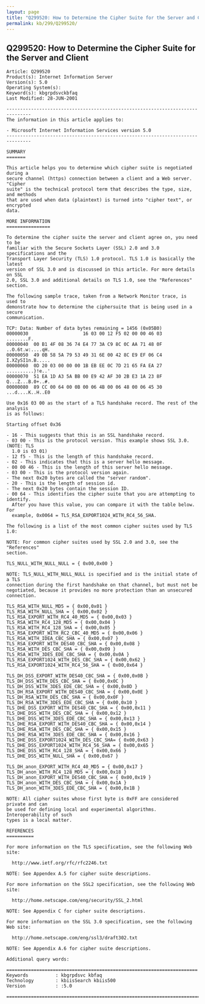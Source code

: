 ```yaml
---
layout: page
title: "Q299520: How to Determine the Cipher Suite for the Server and Client"
permalink: kb/299/Q299520/
---
```


## Q299520: How to Determine the Cipher Suite for the Server and Client

	Article: Q299520
	Product(s): Internet Information Server
	Version(s): 5.0
	Operating System(s): 
	Keyword(s): kbgrpdsvckbfaq
	Last Modified: 28-JUN-2001
	
	-------------------------------------------------------------------------------
	The information in this article applies to:
	
	- Microsoft Internet Information Services version 5.0 
	-------------------------------------------------------------------------------
	
	SUMMARY
	=======
	
	This article helps you to determine which cipher suite is negotiated during a
	secure channel (https) connection between a client and a Web server. "Cipher
	suite" is the technical protocol term that describes the type, size, and methods
	that are used when data (plaintext) is turned into "cipher text", or encrypted
	data.
	
	MORE INFORMATION
	================
	
	To determine the cipher suite the server and client agree on, you need to be
	familiar with the Secure Sockets Layer (SSL) 2.0 and 3.0 specifications and the
	Transport Layer Security (TLS) 1.0 protocol. TLS 1.0 is basically the latest
	version of SSL 3.0 and is discussed in this article. For more details on SSL
	2.0, SSL 3.0 and additional details on TLS 1.0, see the "References" section.
	
	The following sample trace, taken from a Network Monitor trace, is used to
	demonstrate how to determine the ciphersuite that is being used in a secure
	communication.
	
	TCP: Data: Number of data bytes remaining = 1456 (0x05B0)
	00000030                    16 03 00 12 F5 02 00 00 46 03       ........F.
	00000040  00 B1 4F 08 36 74 E4 77 3A C9 8C 0C AA 71 48 0F ..O.6t.w:....qH.
	00000050  49 0B 58 5A 79 53 49 31 6E 00 42 8C E9 EF 06 C4 I.XZySI1n.B.....
	00000060  0D 20 03 00 00 00 1B EB EE 0C 7D 21 65 FA EA 27 ..........}!e..'
	00000070  51 EA 1D A3 5A BB 00 E9 42 AF 30 2B E3 1A 23 8F Q...Z...B.0+..#.
	00000080  89 CC 00 64 00 0B 00 06 4B 00 06 48 00 06 45 30 ...d....K..H..E0
	
	Use 0x16 03 00 as the start of a TLS handshake record. The rest of the analysis
	is as follows:
	
	Starting offset 0x36
	
	- 16 - This suggests that this is an SSL handshake record.
	- 03 00 - This is the protocol version. This example shows SSL 3.0. (NOTE: TLS
	  1.0 is 03 01)
	- 12 f5 - This is the length of this handshake record.
	- 02 - This indicates that this is a server hello message.
	- 00 00 46 - This is the length of this server hello message.
	- 03 00 - This is the protocol version again.
	- The next 0x20 bytes are called the "server random".
	- 20 - This is the length of session id.
	- The next 0x20 bytes contain the session ID.
	- 00 64 - This identifies the cipher suite that you are attempting to identify.
	  After you have this value, you can compare it with the table below. For
	  example, 0x0064 = TLS_RSA_EXPORT1024_WITH_RC4_56_SHA.
	
	The following is a list of the most common cipher suites used by TLS 1.0:
	
	NOTE: For common cipher suites used by SSL 2.0 and 3.0, see the "References"
	section.
	
	TLS_NULL_WITH_NULL_NULL = { 0x00,0x00 }
	
	NOTE: TLS_NULL_WITH_NULL_NULL is specified and is the initial state of a TLS
	connection during the first handshake on that channel, but must not be
	negotiated, because it provides no more protection than an unsecured
	connection.
	
	TLS_RSA_WITH_NULL_MD5 = { 0x00,0x01 }
	TLS_RSA_WITH_NULL_SHA = { 0x00,0x02 }
	TLS_RSA_EXPORT_WITH_RC4_40_MD5 = { 0x00,0x03 }
	TLS_RSA_WITH_RC4_128_MD5 = { 0x00,0x04 }
	TLS_RSA_WITH_RC4_128_SHA = { 0x00,0x05 }
	TLS_RSA_EXPORT_WITH_RC2_CBC_40_MD5 = { 0x00,0x06 }
	TLS_RSA_WITH_IDEA_CBC_SHA = { 0x00,0x07 }
	TLS_RSA_EXPORT_WITH_DES40_CBC_SHA = { 0x00,0x08 }
	TLS_RSA_WITH_DES_CBC_SHA = { 0x00,0x09 }
	TLS_RSA_WITH_3DES_EDE_CBC_SHA = { 0x00,0x0A }
	TLS_RSA_EXPORT1024_WITH_DES_CBC_SHA = { 0x00,0x62 }
	TLS_RSA_EXPORT1024_WITH_RC4_56_SHA = { 0x00,0x64 }
	
	TLS_DH_DSS_EXPORT_WITH_DES40_CBC_SHA = { 0x00,0x0B }
	TLS_DH_DSS_WITH_DES_CBC_SHA = { 0x00,0x0C }
	TLS_DH_DSS_WITH_3DES_EDE_CBC_SHA = { 0x00,0x0D }
	TLS_DH_RSA_EXPORT_WITH_DES40_CBC_SHA = { 0x00,0x0E }
	TLS_DH_RSA_WITH_DES_CBC_SHA = { 0x00,0x0F }
	TLS_DH_RSA_WITH_3DES_EDE_CBC_SHA = { 0x00,0x10 }
	TLS_DHE_DSS_EXPORT_WITH_DES40_CBC_SHA = { 0x00,0x11 }
	TLS_DHE_DSS_WITH_DES_CBC_SHA = { 0x00,0x12 }
	TLS_DHE_DSS_WITH_3DES_EDE_CBC_SHA = { 0x00,0x13 }
	TLS_DHE_RSA_EXPORT_WITH_DES40_CBC_SHA = { 0x00,0x14 }
	TLS_DHE_RSA_WITH_DES_CBC_SHA = { 0x00,0x15 }
	TLS_DHE_RSA_WITH_3DES_EDE_CBC_SHA = { 0x00,0x16 }
	TLS_DHE_DSS_EXPORT1024_WITH_DES_CBC_SHA= { 0x00,0x63 }
	TLS_DHE_DSS_EXPORT1024_WITH_RC4_56_SHA = { 0x00,0x65 }
	TLS_DHE_DSS_WITH_RC4_128_SHA = { 0x00,0x66 }
	TLS_DHE_DSS_WITH_NULL_SHA = { 0x00,0x67 }
	
	TLS_DH_anon_EXPORT_WITH_RC4_40_MD5 = { 0x00,0x17 }
	TLS_DH_anon_WITH_RC4_128_MD5 = { 0x00,0x18 }
	TLS_DH_anon_EXPORT_WITH_DES40_CBC_SHA = { 0x00,0x19 }
	TLS_DH_anon_WITH_DES_CBC_SHA = { 0x00,0x1A }
	TLS_DH_anon_WITH_3DES_EDE_CBC_SHA = { 0x00,0x1B }
	
	NOTE: All cipher suites whose first byte is 0xFF are considered private and can
	be used for defining local and experimental algorithms. Interoperability of such
	types is a local matter.
	
	REFERENCES
	==========
	
	For more information on the TLS specification, see the following Web site:
	
	  http://www.ietf.org/rfc/rfc2246.txt
	
	NOTE: See Appendex A.5 for cipher suite descriptions.
	
	For more information on the SSL2 specification, see the following Web site:
	
	  http://home.netscape.com/eng/security/SSL_2.html
	
	NOTE: See Appendix C for cipher suite descriptions.
	
	For more information on the SSL 3.0 specification, see the following Web site:
	
	  http://home.netscape.com/eng/ssl3/draft302.txt
	
	NOTE: See Appendix A.6 for cipher suite descriptions.
	
	Additional query words:
	
	======================================================================
	Keywords          : kbgrpdsvc kbfaq
	Technology        : kbiisSearch kbiis500
	Version           : :5.0
	
	=============================================================================
	
